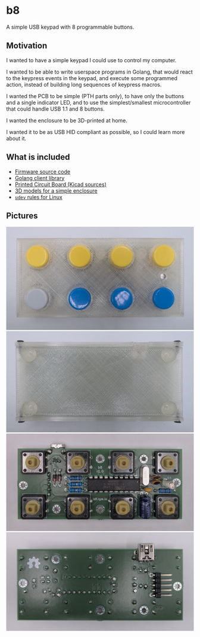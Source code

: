 # b8

A simple USB keypad with 8 programmable buttons.


## Motivation

I wanted to have a simple keypad I could use to control my computer.

I wanted to be able to write userspace programs in Golang, that would react to the keypress events in the keypad, and execute some programmed action, instead of building long sequences of keypress macros.

I wanted the PCB to be simple (PTH parts only), to have only the buttons and a single indicator LED, and to use the simplest/smallest microcontroller that could handle USB 1.1 and 8 buttons.

I wanted the enclosure to be 3D-printed at home.

I wanted it to be as USB HID compliant as possible, so I could learn more about it.


## What is included

- [Firmware source code](./firmware/)
- [Golang client library](./go/b8/)
- [Printed Circuit Board (Kicad sources)](./pcb/)
- [3D models for a simple enclosure](./3d-models/)
- [`udev` rules for Linux](./share/udev/)


## Pictures

![Front](./share/images/r1.0-front.jpg)
![Back](./share/images/r1.0-back.jpg)
![PCB Front](./share/images/r1.0-pcb-front.jpg)
![PCB Back](./share/images/r1.0-pcb-back.jpg)
